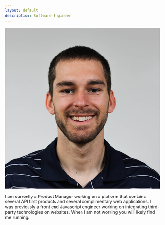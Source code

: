 ```yaml
---
layout: default
description: Software Engineer
---
```

![Professional Headshot](assets/images/crc.jpg)

I am currently a Product Manager working on a platform that contains several API first products and several complimentary web applications. I was previously a front end Javascript engineer working on integrating third-party technologies on websites. When I am not working you will likely find me running.
